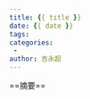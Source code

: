 ```yaml
---
title: {{ title }}
date: {{ date }}
tags:
categories:
 - 
author: 吉永超
---
```


==摘要==
<!-- more -->